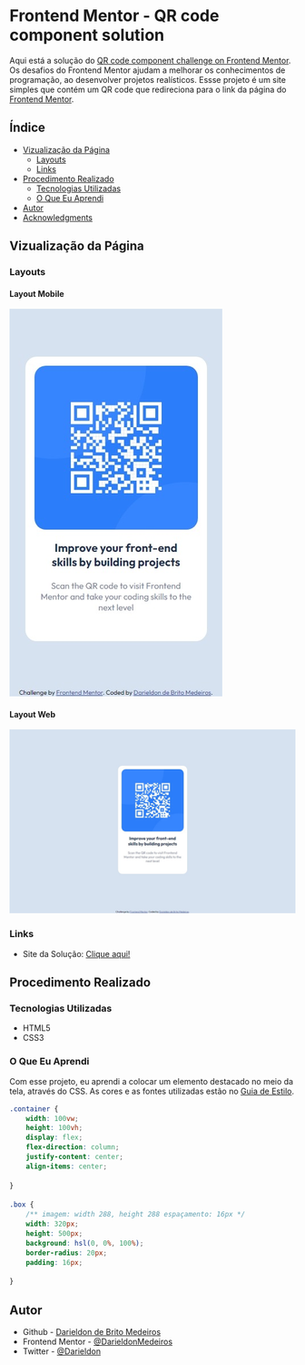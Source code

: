 # Frontend Mentor - QR code component solution

Aqui está a solução do  [QR code component challenge on Frontend Mentor](https://www.frontendmentor.io/challenges/qr-code-component-iux_sIO_H). Os desafios do Frontend Mentor ajudam a melhorar os conhecimentos de programação, ao desenvolver projetos realísticos. Essse projeto é um site simples que contém um QR code que redireciona para o link da página do [Frontend Mentor](https://www.frontendmentor.io).

## Índice

- [Vizualização da Página](#vizualização-da-página)
  - [Layouts](#layouts)
  - [Links](#links)
- [Procedimento Realizado](#procedimento-realizado)
  - [Tecnologias Utilizadas](#tecnologias-utilizadas)
  - [O Que Eu Aprendi](#o-que-eu-aprendi)
- [Autor](#autor)
- [Acknowledgments](#acknowledgments)

## Vizualização da Página

### Layouts

#### Layout Mobile

![Mobile](./design/mobile.jpeg)

#### Layout Web
![Desktop](./design/web.jpeg)


### Links

- Site da Solução: [Clique aqui!](https://your-solution-url.com)

## Procedimento Realizado

### Tecnologias Utilizadas

- HTML5
- CSS3


### O Que Eu Aprendi

Com esse projeto, eu aprendi a colocar um elemento destacado no meio da tela, através do CSS. As cores e as fontes utilizadas estão no [Guia de Estilo](./style-guide.md).


```css
.container {
    width: 100vw;
    height: 100vh;
    display: flex;
    flex-direction: column;
    justify-content: center;
    align-items: center;
    
}

.box {
    /** imagem: width 288, height 288 espaçamento: 16px */
    width: 320px;
    height: 500px;
    background: hsl(0, 0%, 100%);
    border-radius: 20px;
    padding: 16px;

}
```

## Autor

- Github - [Darieldon de Brito Medeiros](https://github.com/DarieldonMedeiros)
- Frontend Mentor - [@DarieldonMedeiros](https://www.frontendmentor.io/profile/DarieldonMedeiros)
- Twitter - [@Darieldon](https://twitter.com/Darieldon)


